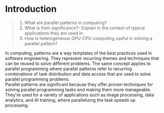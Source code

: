 # Introduction
>1) What are parallel patterns in computing?
>2) What is their significance?- Explain in the context of typical applications they are used in.
>3) How is heterogeneous GPU-CPU computing useful in solving a parallel pattern?

In computing, patterns are a way templates of the best practices used in software engineering. They represent recurring themes and techniques that can be reused to solve different problems. The same concept applies to parallel programming where parallel patterns refer to recurring combinations of task distribution and data access that are used to solve parallel programming problems.  
Parallel patterns are significant because they offer proven techniques for solving parallel programming tasks and making them more manageable. They're used for a variety of applications such as image processing, data analytics, and AI training, where parallelizing the task speeds up processing.
